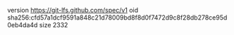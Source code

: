 version https://git-lfs.github.com/spec/v1
oid sha256:cfd57a1dcf9591a848c21d78009bd8f8d0f7472d9c8f28db278ce95d0eb4da4d
size 2332
